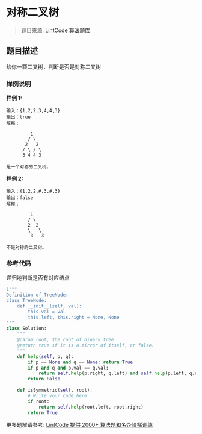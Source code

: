 # 对称二叉树
 > 题目来源: [LintCode 算法题库](https://www.lintcode.com/problem/symmetric-binary-tree/?utm_source=sc-github-wzz)
 ## 题目描述
 给你一颗二叉树，判断是否是对称二叉树
 ### 样例说明
 **样例 1:**
```
输入：{1,2,2,3,4,4,3}
输出：true
解释：

         1
        / \
       2   2
      / \ / \
      3 4 4 3

是一个对称的二叉树。
```
**样例 2:**
```
输入：{1,2,2,#,3,#,3}
输出：false
解释：

         1
        / \
        2  2
        \   \
         3   3

不是对称的二叉树。
```
 ### 参考代码
 递归地判断是否有对应结点
```python
1"""
Definition of TreeNode:
class TreeNode:
    def __init__(self, val):
        this.val = val
        this.left, this.right = None, None
"""
class Solution:
    """
    @param root, the root of binary tree.
    @return true if it is a mirror of itself, or false.
    """
    def help(self, p, q):
        if p == None and q == None: return True
        if p and q and p.val == q.val:
            return self.help(p.right, q.left) and self.help(p.left, q.right)
        return False
    
    def isSymmetric(self, root):
        # Write your code here
        if root:
            return self.help(root.left, root.right)
        return True
```
 更多题解请参考: [LintCode 提供 2000+ 算法题和名企阶梯训练](https://www.lintcode.com/problem/?utm_source=sc-github-wzz)
